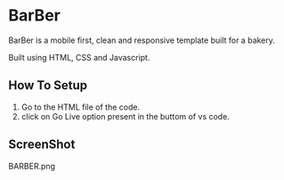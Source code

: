# BarBer

BarBer is a mobile first, clean and responsive template built for a bakery.

Built using HTML, CSS and Javascript.

## How To Setup

1. Go to the HTML file of the code.
2. click on Go Live option present in the buttom of vs code.

## ScreenShot

BARBER.png
